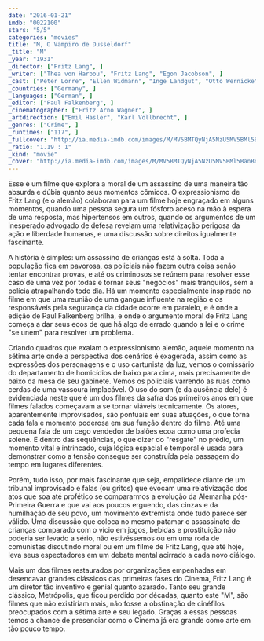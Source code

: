 ```yaml
---
date: "2016-01-21"
imdb: "0022100"
stars: "5/5"
categories: "movies"
title: "M, O Vampiro de Dusseldorf"
_title: "M"
_year: "1931"
_director: ["Fritz Lang", ]
_writer: ["Thea von Harbou", "Fritz Lang", "Egon Jacobson", ]
_cast: ["Peter Lorre", "Ellen Widmann", "Inge Landgut", "Otto Wernicke", "Theodor Loos", "Gustaf Gründgens", "Friedrich Gnaß", "Fritz Odemar", "Paul Kemp", ]
_countries: ["Germany", ]
_languages: ["German", ]
_editor: ["Paul Falkenberg", ]
_cinematographer: ["Fritz Arno Wagner", ]
_artdirection: ["Emil Hasler", "Karl Vollbrecht", ]
_genres: ["Crime", ]
_runtimes: ["117", ]
_fullcover: "http://ia.media-imdb.com/images/M/MV5BMTQyNjA5NzU5MV5BMl5BanBnXkFtZTgwMDk1MTA5MTE@.jpg"
_ratio: "1.19 : 1"
_kind: "movie"
_cover: "http://ia.media-imdb.com/images/M/MV5BMTQyNjA5NzU5MV5BMl5BanBnXkFtZTgwMDk1MTA5MTE@._V1._SX98_SY140_.jpg"
---
```

Esse é um filme que explora a moral de um assassino de uma maneira tão absurda e dúbia quanto seus momentos cômicos. O expressionismo de Fritz Lang (e o alemão) colaboram para um filme hoje engraçado em alguns momentos, quando uma pessoa segura um fósforo aceso na mão à espera de uma resposta, mas hipertensos em outros, quando os argumentos de um inesperado advogado de defesa revelam uma relativização perigosa da ação e liberdade humanas, e uma discussão sobre direitos igualmente fascinante.

A história é simples: um assassino de crianças está à solta. Toda a população fica em pavorosa, os policiais não fazem outra coisa senão tentar encontrar provas, e até os criminosos se reúnem para resolver esse caso de uma vez por todas e tornar seus "negócios" mais tranquilos, sem a polícia atrapalhando todo dia. Há um momento especialmente inspirado no filme em que uma reunião de uma gangue influente na região e os responsáveis pela segurança da cidade ocorre em paralelo, e é onde a edição de Paul Falkenberg brilha, e onde o argumento moral de Fritz Lang começa a dar seus ecos de que há algo de errado quando a lei e o crime "se unem" para resolver um problema.

Criando quadros que exalam o expressionismo alemão, aquele momento na sétima arte onde a perspectiva dos cenários é exagerada, assim como as expressões dos personagens e o uso cartunista da luz, vemos o comissário do departamento de homicídios de baixo para cima, mais precisamente de baixo da mesa de seu gabinete. Vemos os policiais varrendo as ruas como cerdas de uma vassoura implacável. O uso do som (e da ausência dele) é evidenciada neste que é um dos filmes da safra dos primeiros anos em que filmes falados começavam a se tornar viáveis tecnicamente. Os atores, aparentemente improvisados, são pontuais em suas atuações, o que torna cada fala e momento poderosa em sua função dentro do filme. Até uma pequena fala de um cego vendedor de balões ecoa como uma profecia solene. E dentro das sequências, o que dizer do "resgate" no prédio, um momento vital e intrincado, cuja lógica espacial e temporal é usada para demonstrar como a tensão consegue ser construída pela passagem do tempo em lugares diferentes.

Porém, tudo isso, por mais fascinante que seja, empalidece diante de um tribunal improvisado e falas (ou gritos) que evocam uma relativização dos atos que soa até profético se compararmos a evolução da Alemanha pós-Primeira Guerra e que vai aos poucos erguendo, das cinzas e da humilhação de seu povo, um movimento extremista onde tudo parece ser válido. Uma discussão que coloca no mesmo patamar o assassinato de crianças comparado com o vício em jogos, bebidas e prostituição não poderia ser levado a sério, não estivéssemos ou em uma roda de comunistas discutindo moral ou em um filme de Fritz Lang, que até hoje, leva seus espectadores em um debate mental acirrado a cada novo diálogo.

Mais um dos filmes restaurados por organizações empenhadas em desencavar grandes clássicos das primeiras fases do Cinema, Fritz Lang é um diretor tão inventivo e genial quanto azarado. Tanto seu grande clássico, Metrópolis, que ficou perdido por décadas, quanto este "M", são filmes que não existiriam mais, não fosse a obstinação de cinéfilos preocupados com a sétima arte e seu legado. Graças a essas pessoas temos a chance de presenciar como o Cinema já era grande como arte em tão pouco tempo.
